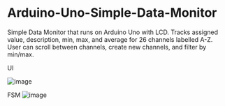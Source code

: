 # Arduino-Uno-Simple-Data-Monitor
Simple Data Monitor that runs on Arduino Uno with LCD. Tracks assigned value, description, min, max, and average for 26 channels labelled A-Z. User can scroll between channels, create new channels, and filter by min/max. 

UI

![image](https://user-images.githubusercontent.com/61558176/201237548-2f0da7ca-dc39-4b02-9716-ee6dbd80b440.png)

FSM
![image](https://user-images.githubusercontent.com/61558176/201237576-f783252b-a0ff-4b68-94b5-06ceee0e400c.png)
